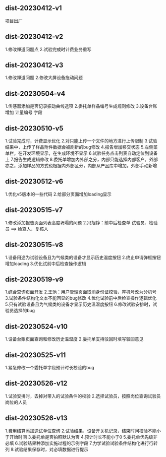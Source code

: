 ## dist-20230412-v1
项目出厂
## dist-20230412-v2
1.修改禅道问题点
2.试验完成时计费业务重写

## dist-20230412-v3
1.修改禅道问题
2.修改大屏设备拖动问题

## dist-20230504-v4
1.传感器添加是否记录振动曲线选项
2.委托单样品编号生成规则修改
3.设备台账增加 计量编号 字段

## dist-20230510-v5
1.试验完成时，计费显示优化
2.对只能上传一个文件的地方进行上传限制
3.试验结果中，上传了样品附件数据会被刷新的bug修改
4.报告增加移交状态
5.左侧菜单栏，在开发环境显示，在生成环境不显示
6.试验任务点击列表自动定位到设备上
7.报告生成逻辑修改
8.委托单增加内外部之分，内部只能选择内部客户，外部亦之，添加样品的方式也根据内外部区分，内部从产品库中增加，外部手动新增

## dist-20230512-v6
1.优化v5版本的一些代码
2.给部分页面增加loading显示

## dist-20230515-v7
1.修改添加报告页面列表高度坍塌的问题
2.冯旭铮：前中后检查单 试验员、检验员 ==> 检查人、复核人

## dist-20230515-v8
1.设备用途为试验设备且为气候类的设备才显示历史温度按钮
2.终止申请弹框按钮增加loading
3.优化试前中后检查操作逻辑

## dist-20230519-v9
1.综合查询页面开发
2.王驰：用户管理页面取消身份证校验，座机号改为分机号
3.试验条件结构化文本不能回显的bug修改
4.优化试验前中后检查操作逻辑优化
5.只有试验设备且为气候类的设备才显示历史温湿度按钮
6.修改试验安排时，试验员选择的bug


## dist-20230524-v10
1.设备台账页面查询和修改历史温湿度
2.委托单支持驳回时填写驳回意见

## dist-20230525-v11
1.紧急修改一个委托单字段预计时长校验的bug

## dist-20230526-v12
1.试验安排时，去掉对带入的试验条件的校验
2.选择试验员，按照岗位查询试验员岗位的人员

## dist-20230526-v13
1.费用结算添加送试单位查询
2.试验结果，设备开关机记录，结束时间校验不能小于开始时间
3.委托单是否拍照默认为否
4.预计时长不能小于0
5.委托单优先级非必填
6.试验结果种添加实施过程的示例字段
7.力学试验试验条件结构化进行行转列
8.试验结果保存时，对必填数据进行提示


